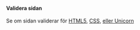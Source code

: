 #### Validera sidan

Se om sidan validerar för [HTML5](http://validator.w3.org/check/referer), [CSS](http://jigsaw.w3.org/css-validator/check/referer), [eller Unicorn](http://validator.w3.org/unicorn/check?ucn_uri=referer&amp;ucn_task=conformance)
